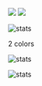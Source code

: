 <img src="https://img.shields.io/badge/PYTHON-3776AB?style=for-the-badge&logo=python&logoColor=yellow"/> <img src="https://img.shields.io/badge/PYTORCH-EE4C2C?style=for-the-badge&logo=pytorch&logoColor=white"/>

![stats](https://github-readme-stats.vercel.app/api?username=gibiee&hide=prs,issues,contribs&show_icons=true&theme=codeSTACKr)


2 colors

![stats](https://github-readme-stats.vercel.app/api?username=gibiee&hide=prs,issues,contribs&show_icons=true&bg_color=0,4584b6,ffde57&title_color=ffffff&text_color=646464&icon_color=646464&ring_color=EE4C2C)

![stats](https://github-readme-stats.vercel.app/api?username=gibiee&hide=prs,issues,contribs&show_icons=true&bg_color=0,4584b6,ffde57&title_color=ffffff&text_color=646464&icon_color=646464&ring_color=EE4C2C&hide_border=true)
